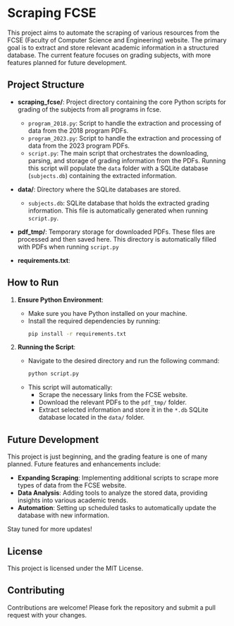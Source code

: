 # Scraping FCSE

This project aims to automate the scraping of various resources from the FCSE (Faculty of Computer Science and Engineering) website. The primary goal is to extract and store relevant academic information in a structured database. The current feature focuses on grading subjects, with more features planned for future development.

## Project Structure

- **scraping_fcse/**: Project directory containing the core Python scripts for grading of the subjects from all programs in fcse.
  - `program_2018.py`: Script to handle the extraction and processing of data from the 2018 program PDFs.
  - `program_2023.py`: Script to handle the extraction and processing of data from the 2023 program PDFs.
  - `script.py`: The main script that orchestrates the downloading, parsing, and storage of grading information from the PDFs. Running this script will populate the `data` folder with a SQLite database (`subjects.db`) containing the extracted information.

- **data/**: Directory where the SQLite databases are stored.
  - `subjects.db`: SQLite database that holds the extracted grading information. This file is automatically generated when running `script.py`.

- **pdf_tmp/**: Temporary storage for downloaded PDFs. These files are processed and then saved here. This directory is automatically filled with PDFs when running `script.py`
- **requirements.txt**: 

## How to Run

1. **Ensure Python Environment**:
   - Make sure you have Python installed on your machine.
   - Install the required dependencies by running:
     ```bash
     pip install -r requirements.txt
     ```

2. **Running the Script**:
   - Navigate to the desired directory and run the following command:
     ```bash
     python script.py
     ```
   - This script will automatically:
     - Scrape the necessary links from the FCSE website.
     - Download the relevant PDFs to the `pdf_tmp/` folder.
     - Extract selected information and store it in the `*.db` SQLite database located in the `data/` folder.

## Future Development

This project is just beginning, and the grading feature is one of many planned. Future features and enhancements include:

- **Expanding Scraping**: Implementing additional scripts to scrape more types of data from the FCSE website.
- **Data Analysis**: Adding tools to analyze the stored data, providing insights into various academic trends.
- **Automation**: Setting up scheduled tasks to automatically update the database with new information.

Stay tuned for more updates!

## License

This project is licensed under the MIT License.

## Contributing

Contributions are welcome! Please fork the repository and submit a pull request with your changes.
